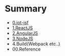 # Summary

* [0.iot-jsf](0iot-jsf.md)
* [1.ReactJS](1reactjs.md)
* [2.AngularJS](2angularjs.md)
* [3.NodeJS](3nodejs.md)
* 4.Build(Webpack etc..)
* 00.Reference

